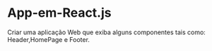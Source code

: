 # App-em-React.js
Criar uma aplicação Web  que exiba alguns componentes tais como: Header,HomePage e Footer.
